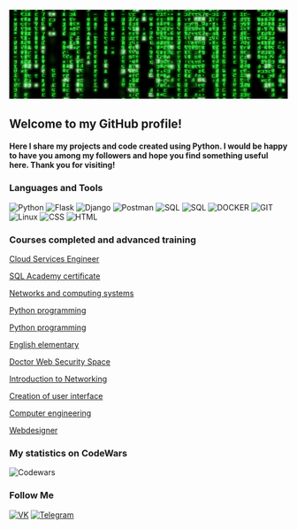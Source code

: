 ![Header](https://github.com/SergeyCicada/sergeycicada/blob/main/assets/b4e371619042d1e80918d09904e90f7d.gif)

## Welcome to my GitHub profile!
#### Here I share my projects and code created using Python. I would be happy to have you among my followers and hope you find something useful here. Thank you for visiting!
### Languages and Tools
![Python](https://img.shields.io/badge/-Python-040f04?style=for-the-badge&logo=python)
![Flask](https://img.shields.io/badge/-Flask-040f04?style=for-the-badge&logo=flask)
![Django](https://img.shields.io/badge/-Django-040f04?style=for-the-badge&logo=Django)
![Postman](https://img.shields.io/badge/-Postman-040f04?style=for-the-badge&logo=Postman)
![SQL](https://img.shields.io/badge/-SQL-040f04?style=for-the-badge&logo=MySQL)
![SQL](https://img.shields.io/badge/-POSTGRESQL-040f04?style=for-the-badge&logo=Postgresql)
![DOCKER](https://img.shields.io/badge/-DOCKER-040f04?style=for-the-badge&logo=docker)
![GIT](https://img.shields.io/badge/-git-040f04?style=for-the-badge&logo=git)
![Linux](https://img.shields.io/badge/-linux-040f04?style=for-the-badge&logo=Ubuntu)
![CSS](https://img.shields.io/badge/-CSS-040f04?style=for-the-badge&logo=css3)
![HTML](https://img.shields.io/badge/-HTML-040f04?style=for-the-badge&logo=HTML5)

### Courses completed and advanced training
[Cloud Services Engineer](https://github.com/SergeyCicada/completed_courses/blob/main/%D0%95%D0%B2%D0%B3%D1%80%D0%B0%D1%84%D0%BE%D0%B2%20%D0%A1%D0%B5%D1%80%D0%B3%D0%B5%D0%B9_20222%D0%98%D0%9E%D0%A100934%20(1)%20(1).pdf)

[SQL Academy certificate](https://github.com/SergeyCicada/completed_courses/blob/main/certificate-659765eaaf43570048d4986d.pdf)

[Networks and computing systems](https://github.com/SergeyCicada/completed_courses/blob/main/Certificate%20for%20Cisco.pdf)

[Python programming](https://github.com/SergeyCicada/completed_courses/blob/main/stepik-certificate-67-3d823b1.pdf)

[Python programming](https://github.com/SergeyCicada/completed_courses/blob/main/stepik-certificate-58852-e829f55.pdf)

[English elementary](https://github.com/SergeyCicada/completed_courses/blob/main/1392217_qeOoL9EAbi9L09ZV.png)

[Doctor Web Security Space](https://github.com/SergeyCicada/completed_courses/blob/main/photo_2023-03-23_10-21-55.jpg)

[Introduction to Networking](https://github.com/SergeyCicada/completed_courses/blob/main/stepik-certificate-58678-96bbf3f.pdf)

[Сreation of user interface](https://github.com/SergeyCicada/completed_courses/blob/main/%D0%95%D0%B2%D0%B3%D1%80%D0%B0%D1%84%D0%BE%D0%B2%20%D0%A1.%20%D0%90..jpg)

[Computer engineering](https://github.com/SergeyCicada/completed_courses/blob/main/%D0%95%D0%B2%D0%B3%D1%80%D0%B0%D1%84%D0%BE%D0%B2%20%D0%A1.%D0%90..pdf)

[Webdesigner](https://github.com/SergeyCicada/completed_courses/blob/main/19e1a8ebc96e08b4f7b74220ef3622c5.png)

### My statistics on СodeWars
![Codewars](https://github.r2v.ch/codewars?user=SergeyKelme)

### Follow Me
[![VK](https://img.shields.io/badge/-Vk-040f04?style=for-the-badge&logo=vk)](https://vk.com/id547128657)
[![Telegram](https://img.shields.io/badge/-telegram-040f04?style=for-the-badge&logo=telegram)](https://t.me/AlexeiYakish)
